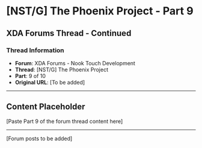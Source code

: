 # [NST/G] The Phoenix Project - Part 9

## XDA Forums Thread - Continued

### Thread Information
- **Forum**: XDA Forums - Nook Touch Development
- **Thread**: [NST/G] The Phoenix Project
- **Part**: 9 of 10
- **Original URL**: [To be added]

---

## Content Placeholder
[Paste Part 9 of the forum thread content here]

---

[Forum posts to be added]
